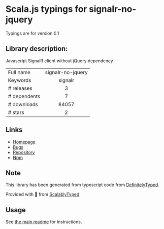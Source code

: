 
# Scala.js typings for signalr-no-jquery

Typings are for version 0.1

## Library description:
Javascript SignalR client without jQuery dependency

|                    |                 |
| ------------------ | :-------------: |
| Full name          | signalr-no-jquery |
| Keywords           | signalr |
| # releases         | 3 |
| # dependents       | 7 |
| # downloads        | 84057 |
| # stars            | 2 |

## Links
- [Homepage](https://github.com/DVLP/signalr-no-jquery)
- [Bugs](https://github.com/DVLP/signalr-no-jquery/issues)
- [Repository](https://github.com/DVLP/signalr-no-jquery)
- [Npm](https://www.npmjs.com/package/signalr-no-jquery)
    


## Note
This library has been generated from typescript code from [DefinitelyTyped](https://definitelytyped.org).

Provided with :purple_heart: from [ScalablyTyped](https://github.com/oyvindberg/ScalablyTyped)

## Usage
See [the main readme](../../readme.md) for instructions.


